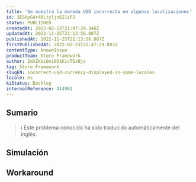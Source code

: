 ```yaml
---
title: 'Se muestra la moneda USD incorrecta en algunas localizaciones'
id: 3ESHpG4r40Ltyljn621zF2
status: PUBLISHED
createdAt: 2022-02-23T21:47:29.346Z
updatedAt: 2022-11-25T22:13:56.087Z
publishedAt: 2022-11-25T22:13:56.087Z
firstPublishedAt: 2022-02-23T21:47:29.883Z
contentType: knownIssue
productTeam: Store Framework
author: 2mXZkbi0oi061KicTExNjo
tag: Store Framework
slugEN: incorrect-usd-currency-displayed-in-some-locales
locale: es
kiStatus: Backlog
internalReference: 414901
---
```


## Sumario

>ℹ️ Este problema conocido ha sido traducido automáticamente del inglés.



## Simulación



## Workaround



